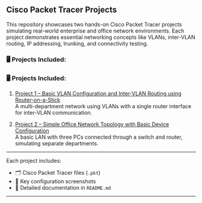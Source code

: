 ## **Cisco Packet Tracer Projects**

This repository showcases two hands-on Cisco Packet Tracer projects simulating real-world enterprise and office network environments. Each project demonstrates essential networking concepts like VLANs, inter-VLAN routing, IP addressing, trunking, and connectivity testing.

### 🖥️ Projects Included:

### 🖥️ Projects Included:

1. [Project 1 – Basic VLAN Configuration and Inter-VLAN Routing using Router-on-a-Stick](./Project1-Basic-VLAN-Routing/README.md)  
   A multi-department network using VLANs with a single router interface for inter-VLAN communication.

2. [Project 2 – Simple Office Network Topology with Basic Device Configuration](./Project2/README.md)  
   A basic LAN with three PCs connected through a switch and router, simulating separate departments.


---

Each project includes:

* 🗂️ Cisco Packet Tracer files (`.pkt`)
* 📸 Key configuration screenshots
* 📄 Detailed documentation in `README.md`

---
